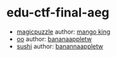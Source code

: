 # edu-ctf-final-aeg

 - [magicpuzzle](magicpuzzle) author: [mango king](https://github.com/mangokingTW)
 - [oo](oo) author: [bananaappletw](https://github.com/bananaappletw)
 - [sushi](sushi) author: [banannaappletw](https://github.com/bananaappletw)
